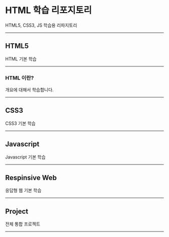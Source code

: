 # HTML 학습 리포지토리
HTML5, CSS3, JS 학습용 리파지토리

-----------

## HTML5 
HTML 기본 학습

-------------

### HTML 이란?
개요에 대해서 학습합니다.

----------

## CSS3
CSS3 기본 학습 

------------

## Javascript
Javascript 기본 학습 

---------------

## Respinsive Web
응답형 웹 기본 학습 

--------------

## Project
전체 통합 프로젝트 

-----------------

